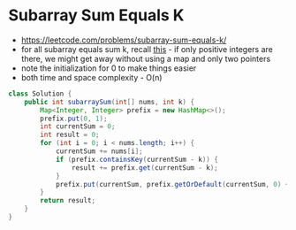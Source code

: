 # Subarray Sum Equals K

- https://leetcode.com/problems/subarray-sum-equals-k/
- for all subarray equals sum k, recall [this](../Step%203.1:%20Easy/Longest%20Subarray%20With%20Sum%20K.md) - if only positive integers are there, we might get away without using a map and only two pointers
- note the initialization for 0 to make things easier
- both time and space complexity - O(n)

```java
class Solution {
    public int subarraySum(int[] nums, int k) {
        Map<Integer, Integer> prefix = new HashMap<>();
        prefix.put(0, 1);
        int currentSum = 0;
        int result = 0;
        for (int i = 0; i < nums.length; i++) {
            currentSum += nums[i];
            if (prefix.containsKey(currentSum - k)) {
                result += prefix.get(currentSum - k);
            }
            prefix.put(currentSum, prefix.getOrDefault(currentSum, 0) + 1);
        }
        return result;
    }
}
```
